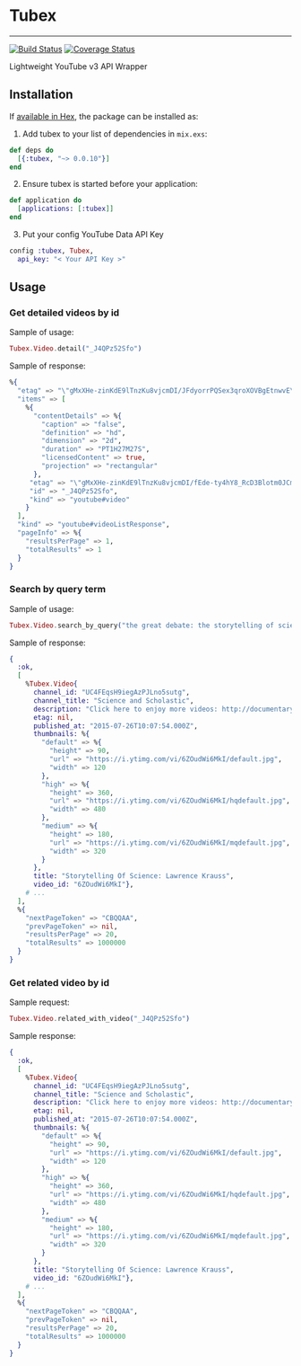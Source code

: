 # Tubex
---
[![Build Status](https://travis-ci.org/Rastopyr/tubex.svg?branch=master)](https://travis-ci.org/Rastopyr/tubex)
[![Coverage Status](https://coveralls.io/repos/github/Rastopyr/tubex/badge.svg?branch=master)](https://coveralls.io/github/Rastopyr/tubex?branch=master)

Lightweight YouTube v3 API Wrapper

## Installation

If [available in Hex](https://hex.pm/docs/publish), the package can be installed as:

1. Add tubex to your list of dependencies in `mix.exs`:

```elixir
def deps do
  [{:tubex, "~> 0.0.10"}]
end
```

2. Ensure tubex is started before your application:

```elixir
def application do
  [applications: [:tubex]]
end
```

  3. Put your config YouTube Data API Key

```elixir
config :tubex, Tubex,
  api_key: "< Your API Key >"
```

## Usage

### Get detailed videos by id

Sample of usage:
```elixir
Tubex.Video.detail("_J4QPz52Sfo")
```
Sample of response:
```elixir
%{
  "etag" => "\"gMxXHe-zinKdE9lTnzKu8vjcmDI/JFdyorrPQSex3qroXOVBgEtnwvE\"",
  "items" => [
    %{
      "contentDetails" => %{
        "caption" => "false",
        "definition" => "hd",
        "dimension" => "2d",
        "duration" => "PT1H27M27S",
        "licensedContent" => true,
        "projection" => "rectangular"
      },
     "etag" => "\"gMxXHe-zinKdE9lTnzKu8vjcmDI/fEde-ty4hY8_RcD3Blotm0JCmzM\"",
     "id" => "_J4QPz52Sfo",
     "kind" => "youtube#video"
    }
  ],
  "kind" => "youtube#videoListResponse",
  "pageInfo" => %{
    "resultsPerPage" => 1,
    "totalResults" => 1
  }
}
```

### Search by query term
Sample of usage:
```elixir
Tubex.Video.search_by_query("the great debate: the storytelling of science")
```

Sample of response:
```elixir
{
  :ok,
  [
    %Tubex.Video{
      channel_id: "UC4FEqsH9iegAzPJLno5sutg",
      channel_title: "Science and Scholastic",
      description: "Click here to enjoy more videos: http://documentary.googleusd.com Lawrence Krauss speaks at the ASU Origins Project: Storytelling Of Science talk which also ...",
      etag: nil,
      published_at: "2015-07-26T10:07:54.000Z",
      thumbnails: %{
        "default" => %{
          "height" => 90,
          "url" => "https://i.ytimg.com/vi/6ZOudWi6MkI/default.jpg",
          "width" => 120
        },
        "high" => %{
          "height" => 360,
          "url" => "https://i.ytimg.com/vi/6ZOudWi6MkI/hqdefault.jpg",
          "width" => 480
        },
        "medium" => %{
          "height" => 180,
          "url" => "https://i.ytimg.com/vi/6ZOudWi6MkI/mqdefault.jpg",
          "width" => 320
        }
      },
      title: "Storytelling Of Science: Lawrence Krauss",
      video_id: "6ZOudWi6MkI"},
    # ...
  ],
  %{
    "nextPageToken" => "CBQQAA",
    "prevPageToken" => nil,
    "resultsPerPage" => 20,
    "totalResults" => 1000000
  }
}
```

### Get related video by id
Sample request:
```elixir
Tubex.Video.related_with_video("_J4QPz52Sfo")
```

Sample response:
```elixir
{
  :ok,
  [
    %Tubex.Video{
      channel_id: "UC4FEqsH9iegAzPJLno5sutg",
      channel_title: "Science and Scholastic",
      description: "Click here to enjoy more videos: http://documentary.googleusd.com Lawrence Krauss speaks at the ASU Origins Project: Storytelling Of Science talk which also ...",
      etag: nil,
      published_at: "2015-07-26T10:07:54.000Z",
      thumbnails: %{
        "default" => %{
          "height" => 90,
          "url" => "https://i.ytimg.com/vi/6ZOudWi6MkI/default.jpg",
          "width" => 120
        },
        "high" => %{
          "height" => 360,
          "url" => "https://i.ytimg.com/vi/6ZOudWi6MkI/hqdefault.jpg",
          "width" => 480
        },
        "medium" => %{
          "height" => 180,
          "url" => "https://i.ytimg.com/vi/6ZOudWi6MkI/mqdefault.jpg",
          "width" => 320
        }
      },
      title: "Storytelling Of Science: Lawrence Krauss",
      video_id: "6ZOudWi6MkI"},
    # ...
  ],
  %{
    "nextPageToken" => "CBQQAA",
    "prevPageToken" => nil,
    "resultsPerPage" => 20,
    "totalResults" => 1000000
  }
}
```

